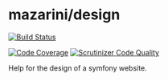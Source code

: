 
# mazarini/design

[![Build Status](https://travis-ci.org/mazarini/design.svg?branch=master)](https://travis-ci.org/mazarini/design)

[![Code Coverage](https://scrutinizer-ci.com/g/mazarini/design/badges/coverage.png?b=master)](https://scrutinizer-ci.com/g/mazarini/design/?branch=master)
[![Scrutinizer Code Quality](https://scrutinizer-ci.com/g/mazarini/design/badges/quality-score.png?b=master)](https://scrutinizer-ci.com/g/mazarini/design/?branch=master)

Help for the design of a symfony website.

